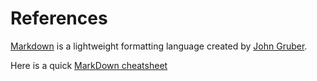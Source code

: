 # References

[Markdown](https://en.wikipedia.org/wiki/Markdown) is a lightweight formatting language created by [John Gruber](https://en.wikipedia.org/wiki/John_Gruber).

Here is a quick [MarkDown cheatsheet](https://github.com/adam-p/markdown-here/wiki/Markdown-Cheatsheet)
